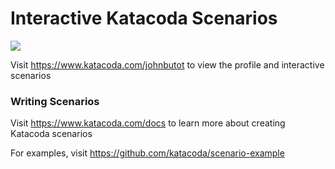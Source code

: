 # Interactive Katacoda Scenarios

[![](http://shields.katacoda.com/katacoda/johnbutot/count.svg)](https://www.katacoda.com/johnbutot "Get your profile on Katacoda.com")

Visit https://www.katacoda.com/johnbutot to view the profile and interactive scenarios

### Writing Scenarios
Visit https://www.katacoda.com/docs to learn more about creating Katacoda scenarios

For examples, visit https://github.com/katacoda/scenario-example

